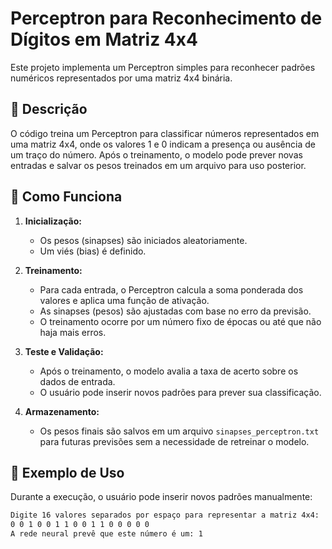 # Perceptron para Reconhecimento de Dígitos em Matriz 4x4

Este projeto implementa um Perceptron simples para reconhecer padrões numéricos representados por uma matriz 4x4 binária.

## 📌 Descrição
O código treina um Perceptron para classificar números representados em uma matriz 4x4, onde os valores 1 e 0 indicam a presença ou ausência de um traço do número.
Após o treinamento, o modelo pode prever novas entradas e salvar os pesos treinados em um arquivo para uso posterior.



## 🔧 Como Funciona

1. **Inicialização:**
   - Os pesos (sinapses) são iniciados aleatoriamente.
   - Um viés (bias) é definido.

2. **Treinamento:**
   - Para cada entrada, o Perceptron calcula a soma ponderada dos valores e aplica uma função de ativação.
   - As sinapses (pesos) são ajustadas com base no erro da previsão.
   - O treinamento ocorre por um número fixo de épocas ou até que não haja mais erros.

3. **Teste e Validação:**
   - Após o treinamento, o modelo avalia a taxa de acerto sobre os dados de entrada.
   - O usuário pode inserir novos padrões para prever sua classificação.

4. **Armazenamento:**
   - Os pesos finais são salvos em um arquivo `sinapses_perceptron.txt` para futuras previsões sem a necessidade de retreinar o modelo.


## 📌 Exemplo de Uso

Durante a execução, o usuário pode inserir novos padrões manualmente:
```bash
Digite 16 valores separados por espaço para representar a matriz 4x4: 
0 0 1 0 0 1 1 0 0 1 1 0 0 0 0 0
A rede neural prevê que este número é um: 1
```


